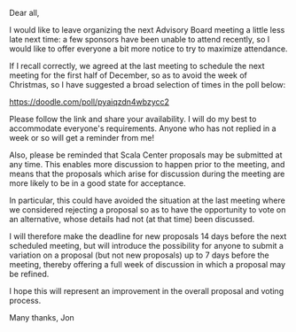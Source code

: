 Dear all,

I would like to leave organizing the next Advisory Board meeting a little less late next time: a few sponsors have been unable to attend recently, so I would like to offer everyone a bit more notice to try to maximize attendance.

If I recall correctly, we agreed at the last meeting to schedule the next meeting for the first half of December, so as to avoid the week of Christmas, so I have suggested a broad selection of times in the poll below:

https://doodle.com/poll/pyaiqzdn4wbzycc2

Please follow the link and share your availability. I will do my best to accommodate everyone's requirements. Anyone who has not replied in a week or so will get a reminder from me!

Also, please be reminded that Scala Center proposals may be submitted at any time. This enables more discussion to happen prior to the meeting, and means that the proposals which arise for discussion during the meeting are more likely to be in a good state for acceptance.

In particular, this could have avoided the situation at the last meeting where we considered rejecting a proposal so as to have the opportunity to vote on an alternative, whose details had not (at that time) been discussed.

I will therefore make the deadline for new proposals 14 days before the next scheduled meeting, but will introduce the possibility for anyone to submit a variation on a proposal (but not new proposals) up to 7 days before the meeting, thereby offering a full week of discussion in which a proposal may be refined.

I hope this will represent an improvement in the overall proposal and voting process.

Many thanks,
Jon